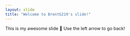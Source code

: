 ```yaml
---
layout: slide
title: "Welcome to BrentG219's slide!"
---
```

This is my awesome slide :tada:
Use the left arrow to go back!
